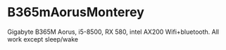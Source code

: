 # B365mAorusMonterey

Gigabyte B365M Aorus, i5-8500, RX 580, intel AX200 Wifi+bluetooth. All work except sleep/wake
